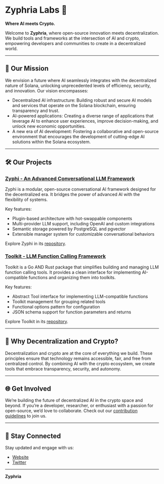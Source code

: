 # Zyphria Labs 🌌

**Where AI meets Crypto.**

Welcome to **Zyphria**, where open-source innovation meets decentralization. We build tools and frameworks at the intersection of AI and crypto, empowering developers and communities to create in a decentralized world.

---

## 🌟 Our Mission

We envision a future where AI seamlessly integrates with the decentralized nature of Solana, unlocking unprecedented levels of efficiency, security, and innovation. Our vision encompasses:
* Decentralized AI infrastructure: Building robust and secure AI models and services that operate on the Solana blockchain, ensuring transparency and trust.
* AI-powered applications: Creating a diverse range of applications that leverage AI to enhance user experiences, improve decision-making, and unlock new economic opportunities.
* A new era of AI development: Fostering a collaborative and open-source environment that encourages the development of cutting-edge AI solutions within the Solana ecosystem.


---

## 🛠️ Our Projects

### [Zyphi - An Advanced Conversational LLM Framework](https://github.com/zyphria/zyphi)

Zyphi is a modular, open-source conversational AI framework designed for the decentralized era. It bridges the power of advanced AI with the flexibility of systems.

Key features:

- Plugin-based architecture with hot-swappable components
- Multi-provider LLM support, including OpenAI and custom integrations
- Semantic storage powered by PostgreSQL and pgvector
- Extensible manager system for customizable conversational behaviors

Explore Zyphi in its [repository](https://github.com/zyphria/zyphi).

### [Toolkit - LLM Function Calling Framework](https://github.com/zyphria/toolkit)

Toolkit is a Go AND Rust package that simplifies building and managing LLM function calling tools. It provides a clean interface for implementing AI-compatible functions and organizing them into toolkits.

Key features:

- Abstract Tool interface for implementing LLM-compatible functions
- Toolkit management for grouping related tools
- Functional options pattern for configuration
- JSON schema support for function parameters and returns

Explore Toolkit in its [repository](https://github.com/zyphria/toolkit).

---

## 🤝 Why Decentralization and Crypto?

Decentralization and crypto are at the core of everything we build. These principles ensure that technology remains accessible, fair, and free from centralized control. By combining AI with the crypto ecosystem, we create tools that embrace transparency, security, and autonomy.

---

## 🌐 Get Involved

We’re building the future of decentralized AI in the crypto space and beyond. If you’re a developer, researcher, or enthusiast with a passion for open-source, we’d love to collaborate. Check out our [contribution guidelines](CONTRIBUTING.md) to join us.

---

## 📡 Stay Connected

Stay updated and engage with us:

- [Website](https://zyphria.app/)
- [Twitter](https://x.com/Zyphria)

---

**Zyphria**
